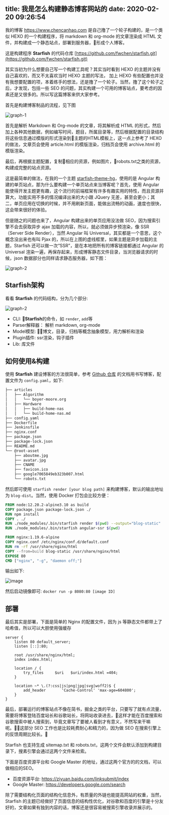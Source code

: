 title: 我是怎么构建静态博客网站的
date: 2020-02-20 09:26:54
---

我的博客 https://www.chencanhao.com 是自己撸了一个轮子构建的，是一个类似 HEXO 的一个构建程序，将 markdown 和 org-mode 的文章渲染成 HTML 文件，并构建成一个静态站点，部署到服务器，形成个人博客。

这是构建程序 **Starfish** 的代码仓库 [https://github.com/fwchen/starfish.git](https://github.com/fwchen/starfish.git)

其实当初为什么想要自己写一个构建工具呢？其实当时看到 HEXO 的主题并没有自己喜欢的，而又不太喜欢当时 HEXO 主题的写法， 加上 HEXO 有些配置也并没有我想要配置的项，本着练手的想法，还是撸了一个轮子。当然，撸了这个轮子之后，才发现，包括一些 SEO 的问题，其实构建一个可用的博客站点，要考虑的因素还是又很多的。所以写这篇博客来供大家参考。

首先是构建博客制品的流程，见下图

![graph-1](./build-my-blog/graph-1.png)

首先是解析 Markdown 和 Org-mode 的文章，将其解析成 HTML 的形式，然后加上各种其他数据，例如编写时间，题目，所属目录等，然后根据配置的目录结构将这些信息通过模版的形式渲染到主题的HTML模板上，这一点上参考了 HEXO 的做法，文章页会使用 article.html 的模版渲染，归档页会使用 archive.html 的模版渲染。

最后，再根据主题配置，复制相应的资源，例如图片，robots.txt之类的资源，构建成完整的站点资源。
 
这是最简单的做法，在我的一个主题 [starfish-theme-hg](https://github.com/starfish-organization/starfish-theme-hg)，使用的是 Angular 构建的单页站点，那为什么要构建一个单页站点来当博客呢？首先，使用 Angular 能使得开发主题更有趣，这个流行的前端框架有许多有趣实用的特性，而且资源并算大，功能实用不多的情况编译出来的大小跟 JQuery 无差，甚至会更小；其二，单页应用在切换的时候，并不用刷新页面，能做出流畅的动画，速度也很快，这会带来很好的体验。

但是随之的问题也来了，Angular 构建出来的单页应用没法做 SEO，因为搜索引擎不会去获取异步 ajax 加载的内容，所以，就必须做异步预渲染，像 SSR（Server Side Render），当然 Angular 叫 Universal，其实都是一个意思，这个概念没出来也有叫 Pjax 的，所以在上图的虚线框里，如果主题是异步加载的主题，Starfish 还可以做一次“SSR”，是在本地把所有的博客链接都通过 Angular 的 Universal 渲染一遍，再保存起来，形成博客静态文件目录，当浏览器请求的时候，json 数据部分也同样请求静态服务器，如下图：

![graph-2](./build-my-blog/graph-2.png)

## Starfish架构
看看 **Starfish** 的代码结构，分为几个部分:

![graph-2](./build-my-blog/graph-3.jpg)

- CLI: **Starfish**的命令，如 `render`, `add`等
- Parser解释器： 解析 markdown, org-mode
- Model模型: 博文，目录，归档等概念抽象模型，用力解析和渲染
- Plugin插件: ssr渲染，钩子插件
- Lib: 库文件

## 如何使用&构建
使用 **Starfish** 建设博客的方法很简单，参考 [Github 仓库](https://github.com/fwchen/starfish.git) 的文档用书写博客，配置文件为 `config.yaml`，如下:

``` bash
├── articles
│   ├── Algorithm
│   │   └── boyer-moore.org
│   ├── Hardware
│   │   ├── build-home-nas
│   │   └── build-home-nas.md
├── config.yaml
├── Dockerfile
├── Jenkinsfile
├── nginx.conf
├── package.json
├── package-lock.json
├── README.md
└── @root-asset
    ├── aboutme.jpg
    ├── avatar.jpg
    ├── CNAME
    ├── favicon.ico
    ├── google7065849eb323b007.html
    └── robots.txt
```

然后即可使用 `starfish render [your blog path]` 来构建博客，默认的输出地址为 `blog-dist`。当然，使用 Docker 打包会比较方便：

``` Dockerfile
FROM node:12.20.2-alpine3.10 as build
COPY package.json package-lock.json ./
RUN npm install
COPY . ./
RUN ./node_modules/.bin/starfish render $(pwd) --output="blog-static"
RUN ./node_modules/.bin/starfish angular-ssr $(pwd)

FROM nginx:1.19.6-alpine
COPY nginx.conf /etc/nginx/conf.d/default.conf
RUN rm -rf /usr/share/nginx/html
COPY --from=build blog-static /usr/share/nginx/html
EXPOSE 80
CMD ["nginx", "-g", "daemon off;"]
```

输出如下:

![image](./build-my-blog/image1.png)

然后启动镜像即可: `docker run -p 8080:80 [image ID]`

## 部署

最后其实是部署，下面是简单的 Nginx 的配置文件，因为 js 等静态文件都带上了哈希值，所以可以大胆使用强缓存

``` nginx
server {
    listen 80 default_server;
    listen [::]:80;

    root /usr/share/nginx/html;
    index index.html;

    location / {
        try_files     $uri   $uri/index.html =404;
    }

    location ~* \.(?:css|js|png|jpg|svg|woff2)$ {
        add_header       'Cache-Control' 'max-age=604800';
    }
}
```

最后，部署运行的博客站点不像在简书，掘金之类的平台，只要写了就有点流量，需要将博客登陆百度站长和谷歌站长，将网站收录进去，这样才能在百度搜索和谷歌搜索中被人搜索到，毕竟文章写了要被人看到才有意义，不然写来干嘛呢。这部分 SEO 工作也是比较耗费耐心和精力的，因为做 SEO 在搜索引擎上的反馈周期比较长。

Starfish 也支持生成 sitemap.txt 和 robots.txt，这两个文件会默认添加到构建目录下，搜素引擎会通过这两个文件来检索。

下面是百度资源平台和 Google Master 的地址，通过这两个官方的的文档，可以做相应的SEO。
- 百度资源平台: https://ziyuan.baidu.com/linksubmit/index
- Google Master: https://developers.google.com/search

除了需要结构化页面的结构化信息外，有质量的外链也能提高网站的权重，当然，Starfish 的主题已经做好了页面信息的结构性优化，对谷歌和百度的引擎是十分友好的，文章如果有独到内容的话，博客还是很容易被搜索引擎收录并展示的。

